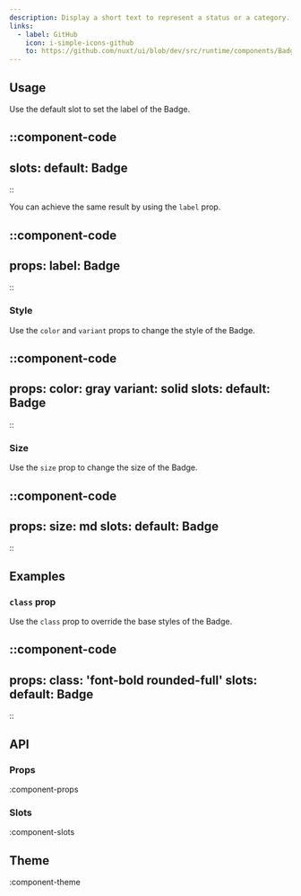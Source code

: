 ```yaml
---
description: Display a short text to represent a status or a category.
links:
  - label: GitHub
    icon: i-simple-icons-github
    to: https://github.com/nuxt/ui/blob/dev/src/runtime/components/Badge.vue
---
```


## Usage

Use the default slot to set the label of the Badge.

::component-code
---
slots:
  default: Badge
---
::

You can achieve the same result by using the `label` prop.

::component-code
---
props:
  label: Badge
---
::

### Style

Use the `color` and `variant` props to change the style of the Badge.

::component-code
---
props:
  color: gray
  variant: solid
slots:
  default: Badge
---
::

### Size

Use the `size` prop to change the size of the Badge.

::component-code
---
props:
  size: md
slots:
  default: Badge
---
::

## Examples

### `class` prop

Use the `class` prop to override the base styles of the Badge.

::component-code
---
props:
  class: 'font-bold rounded-full'
slots:
  default: Badge
---
::

## API

### Props

:component-props

### Slots

:component-slots

## Theme

:component-theme
